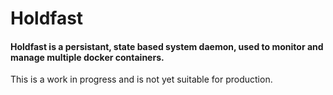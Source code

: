 # Holdfast

#### Holdfast is a persistant, state based system daemon, used to monitor and manage multiple docker containers. 

This is a work in progress and is not yet suitable for production. 
